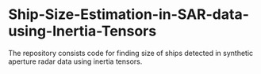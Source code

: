 # Ship-Size-Estimation-in-SAR-data-using-Inertia-Tensors
The repository consists code for finding size of ships detected in synthetic aperture radar data using inertia tensors. 
